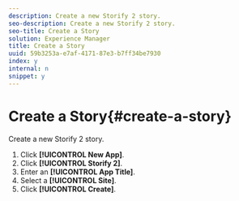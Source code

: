 ```yaml
---
description: Create a new Storify 2 story.
seo-description: Create a new Storify 2 story.
seo-title: Create a Story
solution: Experience Manager
title: Create a Story
uuid: 59b3253a-e7af-4171-87e3-b7ff34be7930
index: y
internal: n
snippet: y
---
```


# Create a Story{#create-a-story}

Create a new Storify 2 story.

1. Click **[!UICONTROL New App]**.
1. Click **[!UICONTROL Storify 2]**.
1. Enter an **[!UICONTROL App Title]**.
1. Select a **[!UICONTROL Site]**.
1. Click **[!UICONTROL Create]**.
